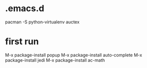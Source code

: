 .emacs.d
========


pacman -S python-virtualenv auctex


first run
========
M-x package-install popup
M-x package-install auto-complete
M-x package-install jedi
M-x package-install ac-math
